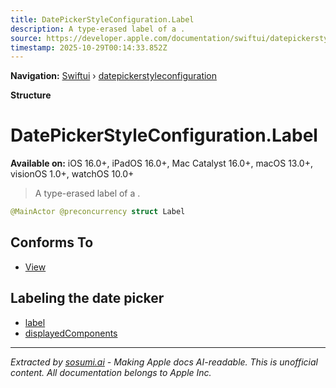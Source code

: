 ```yaml
---
title: DatePickerStyleConfiguration.Label
description: A type-erased label of a .
source: https://developer.apple.com/documentation/swiftui/datepickerstyleconfiguration/label-swift.struct
timestamp: 2025-10-29T00:14:33.852Z
---
```


**Navigation:** [Swiftui](/documentation/swiftui) › [datepickerstyleconfiguration](/documentation/swiftui/datepickerstyleconfiguration)

**Structure**

# DatePickerStyleConfiguration.Label

**Available on:** iOS 16.0+, iPadOS 16.0+, Mac Catalyst 16.0+, macOS 13.0+, visionOS 1.0+, watchOS 10.0+

> A type-erased label of a .

```swift
@MainActor @preconcurrency struct Label
```

## Conforms To

- [View](/documentation/swiftui/view)

## Labeling the date picker

- [label](/documentation/swiftui/datepickerstyleconfiguration/label-swift.property)
- [displayedComponents](/documentation/swiftui/datepickerstyleconfiguration/displayedcomponents)

---

*Extracted by [sosumi.ai](https://sosumi.ai) - Making Apple docs AI-readable.*
*This is unofficial content. All documentation belongs to Apple Inc.*
